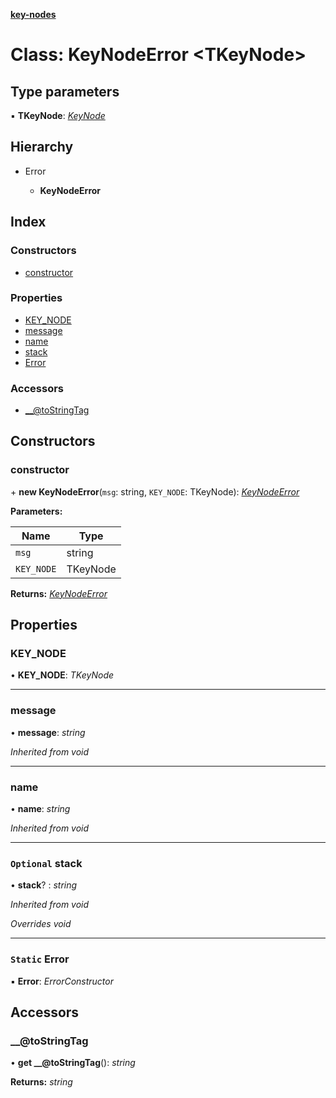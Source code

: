 **[key-nodes](../README.md)**


# Class: KeyNodeError <**TKeyNode**>

## Type parameters

▪ **TKeyNode**: *[KeyNode](keynode.md)*

## Hierarchy

* Error

  * **KeyNodeError**

## Index

### Constructors

* [constructor](keynodeerror.md#constructor)

### Properties

* [KEY_NODE](keynodeerror.md#key_node)
* [message](keynodeerror.md#message)
* [name](keynodeerror.md#name)
* [stack](keynodeerror.md#optional-stack)
* [Error](keynodeerror.md#static-error)

### Accessors

* [__@toStringTag](keynodeerror.md#__@tostringtag)

## Constructors

###  constructor

\+ **new KeyNodeError**(`msg`: string, `KEY_NODE`: TKeyNode): *[KeyNodeError](keynodeerror.md)*

**Parameters:**

Name | Type |
------ | ------ |
`msg` | string |
`KEY_NODE` | TKeyNode |

**Returns:** *[KeyNodeError](keynodeerror.md)*

## Properties

###  KEY_NODE

• **KEY_NODE**: *TKeyNode*

___

###  message

• **message**: *string*

*Inherited from void*

___

###  name

• **name**: *string*

*Inherited from void*

___

### `Optional` stack

• **stack**? : *string*

*Inherited from void*

*Overrides void*

___

### `Static` Error

▪ **Error**: *ErrorConstructor*

## Accessors

###  __@toStringTag

• **get __@toStringTag**(): *string*

**Returns:** *string*